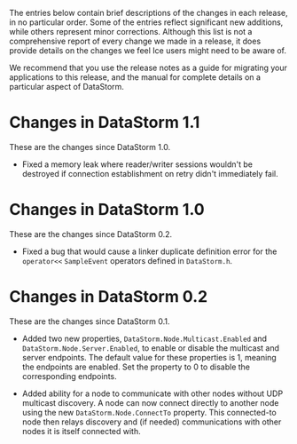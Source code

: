 The entries below contain brief descriptions of the changes in each release, in
no particular order. Some of the entries reflect significant new additions,
while others represent minor corrections. Although this list is not a
comprehensive report of every change we made in a release, it does provide
details on the changes we feel Ice users might need to be aware of.

We recommend that you use the release notes as a guide for migrating your
applications to this release, and the manual for complete details on a
particular aspect of DataStorm.

# Changes in DataStorm 1.1

These are the changes since DataStorm 1.0.

- Fixed a memory leak where reader/writer sessions wouldn't be destroyed if
  connection establishment on retry didn't immediately fail.

# Changes in DataStorm 1.0

These are the changes since DataStorm 0.2.

- Fixed a bug that would cause a linker duplicate definition error for the
  `operator<<` `SampleEvent` operators defined in `DataStorm.h`.

# Changes in DataStorm 0.2

These are the changes since DataStorm 0.1.

- Added two new properties, `DataStorm.Node.Multicast.Enabled` and
  `DataStorm.Node.Server.Enabled`, to enable or disable the multicast and
  server endpoints. The default value for these properties is 1, meaning the
  endpoints are enabled. Set the property to 0 to disable the corresponding
  endpoints.

- Added ability for a node to communicate with other nodes without UDP
  multicast discovery. A node can now connect directly to another node
  using the new `DataStorm.Node.ConnectTo` property. This connected-to node
  then relays discovery and (if needed) communications with other nodes it
  is itself connected with.
